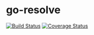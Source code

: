 # go-resolve

[![Build Status](https://travis-ci.org/belak/go-resolve.svg?branch=master)](https://travis-ci.org/belak/go-resolve)
[![Coverage Status](https://coveralls.io/repos/github/belak/go-resolve/badge.svg?branch=master)](https://coveralls.io/github/belak/go-resolve?branch=master)
